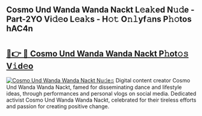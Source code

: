 ## Cosmo Und Wanda Wanda Nackt L𝚎a𝚔ed N𝚞𝚍e - Part-2YO Vi𝚍𝚎o L𝚎a𝚔s - H𝚘𝚝 O𝚗𝚕yf𝚊ns P𝚑𝚘tos hAC4n

# <h2><a href="http://kf1fqq.oniu.top/?m=Cosmo+Und+Wanda+Wanda+Nackt">🔗👉 🔴 Cosmo Und Wanda Wanda Nackt P𝚑ot𝚘𝚜 V𝚒d𝚎o</a></h2>

[![Cosmo Und Wanda Wanda Nackt Nu𝚍e𝚜](https://i.imgur.com/0qMVB7G.gif)](http://kf1fqq.oniu.top/?m=Cosmo+Und+Wanda+Wanda+Nackt)
Digital content creator Cosmo Und Wanda Wanda Nackt, famed for disseminating dance and lifestyle ideas, through performances and personal vlogs on social media. Dedicated activist Cosmo Und Wanda Wanda Nackt, celebrated for their tireless efforts and passion for creating positive change.  
